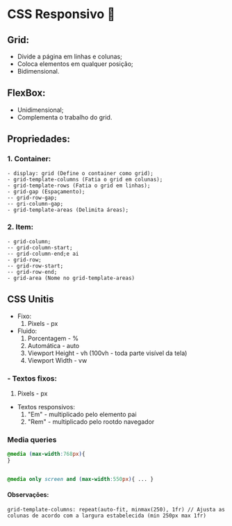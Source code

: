# CSS Responsivo 📱

## Grid:
- Divide a página em linhas e colunas;
- Coloca elementos em qualquer posição;
- Bidimensional.

## FlexBox:
- Unidimensional;
- Complementa o trabalho do grid.

## Propriedades:
  ### 1. Container:
 
    - display: grid (Define o container como grid);
    - grid-template-columns (Fatia o grid em colunas);
    - grid-template-rows (Fatia o grid em linhas);
    - grid-gap (Espaçamento);
    -- grid-row-gap;
    -- gri-column-gap;
    - grid-template-areas (Delimita áreas);
    
  ### 2. Item:
 
    - grid-column;
    -- grid-column-start;
    -- grid-column-end;e ai
    - grid-row;
    -- grid-row-start;
    -- grid-row-end;
    - grid-area (Nome no grid-template-areas)
      
## CSS Unitis
- Fixo:
  1. Pixels - px
- Fluido:
  1. Porcentagem - %
  2. Automática - auto
  3. Viewport Height - vh (100vh - toda parte visível da tela)
  4. Viewport Width - vw
 
 ### - Textos fixos:
  1. Pixels - px
- Textos responsivos:
  1. "Em" - multiplicado pelo elemento pai
  2. "Rem" - multiplicado pelo rootdo navegador


### Media queries

``` CSS
@media (max-width:768px){
}


@media only screen and (max-width:550px){ ... }
```

#### Observações:
```
grid-template-columns: repeat(auto-fit, minmax(250), 1fr) // Ajusta as colunas de acordo com a largura estabelecida (min 250px max 1fr)
```
